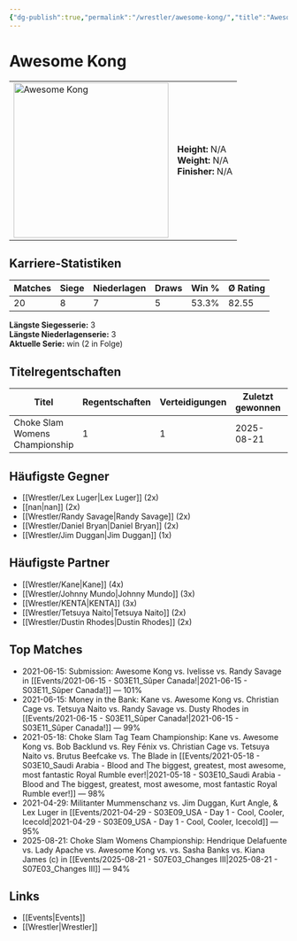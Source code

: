 ```yaml
---
{"dg-publish":true,"permalink":"/wrestler/awesome-kong/","title":"Awesome Kong","tags":["wrestler"],"noteIcon":""}
---
```



# Awesome Kong

<table>
        <tr>
        <td><img src="https://github.com/CptSpaulding1980/choke-slam-wrestling/releases/download/images/Awesome_Kong.png" width="280" alt="Awesome Kong"></td>
        <td>
        <b>Height:</b> N/A<br>
        <b>Weight:</b> N/A<br>
        <b>Finisher:</b> N/A<br>
        </td>
        </tr>
        </table>
        
## Karriere-Statistiken

| Matches | Siege | Niederlagen | Draws | Win % | Ø Rating |
|---------|-------|-------------|-------|-------|-----------|
| 20 | 8 | 7 | 5 | 53.3% | 82.55 |

**Längste Siegesserie:** 3<br>**Längste Niederlagenserie:** 3<br>**Aktuelle Serie:** win (2 in Folge)

## Titelregentschaften
| Titel | Regentschaften | Verteidigungen | Zuletzt gewonnen | Aktuell |
|-------|---------------|----------------|------------------|---------|
| Choke Slam Womens Championship | 1 | 1 | 2025-08-21 | ✅ |


## Häufigste Gegner
- [[Wrestler/Lex Luger\|Lex Luger]] (2x)
- [[nan\|nan]] (2x)
- [[Wrestler/Randy Savage\|Randy Savage]] (2x)
- [[Wrestler/Daniel Bryan\|Daniel Bryan]] (2x)
- [[Wrestler/Jim Duggan\|Jim Duggan]] (1x)

## Häufigste Partner
- [[Wrestler/Kane\|Kane]] (4x)
- [[Wrestler/Johnny Mundo\|Johnny Mundo]] (3x)
- [[Wrestler/KENTA\|KENTA]] (3x)
- [[Wrestler/Tetsuya Naito\|Tetsuya Naito]] (2x)
- [[Wrestler/Dustin Rhodes\|Dustin Rhodes]] (2x)

## Top Matches
- 2021-06-15: Submission: Awesome Kong vs. Ivelisse vs. Randy Savage in [[Events/2021-06-15 - S03E11_Sûper Canada!\|2021-06-15 - S03E11_Sûper Canada!]] — 101%
- 2021-06-15: Money in the Bank: Kane vs. Awesome Kong vs. Christian Cage vs. Tetsuya Naito vs. Randy Savage vs. Dusty Rhodes in [[Events/2021-06-15 - S03E11_Sûper Canada!\|2021-06-15 - S03E11_Sûper Canada!]] — 99%
- 2021-05-18: Choke Slam Tag Team Championship: Kane vs. Awesome Kong vs. Bob Backlund vs. Rey Fénix vs. Christian Cage vs. Tetsuya Naito vs. Brutus Beefcake vs. The Blade in [[Events/2021-05-18 - S03E10_Saudi Arabia - Blood and The biggest, greatest, most awesome, most fantastic Royal Rumble ever!\|2021-05-18 - S03E10_Saudi Arabia - Blood and The biggest, greatest, most awesome, most fantastic Royal Rumble ever!]] — 98%
- 2021-04-29: Militanter Mummenschanz vs. Jim Duggan, Kurt Angle, & Lex Luger in [[Events/2021-04-29 - S03E09_USA - Day 1 - Cool, Cooler, Icecold\|2021-04-29 - S03E09_USA - Day 1 - Cool, Cooler, Icecold]] — 95%
- 2025-08-21: Choke Slam Womens Championship: Hendrique Delafuente vs. Lady Apache vs. Awesome Kong vs. vs. Sasha Banks vs. Kiana James (c) in [[Events/2025-08-21 - S07E03_Changes III\|2025-08-21 - S07E03_Changes III]] — 94%

## Links
- [[Events\|Events]]
- [[Wrestler\|Wrestler]]

